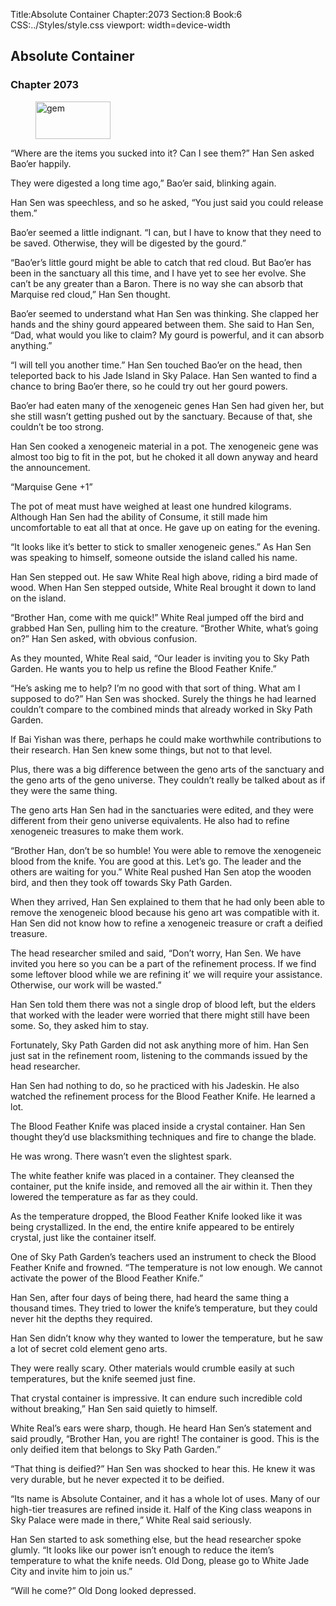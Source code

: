 Title:Absolute Container 
Chapter:2073 
Section:8 
Book:6 
CSS:../Styles/style.css 
viewport: width=device-width
  
## Absolute Container
### Chapter 2073
  
<figure>
	<img src="../Images/gem.gif" alt="gem" id="gem" width="120" height="60" />
</figure>
  

  
“Where are the items you sucked into it? Can I see them?” Han Sen asked Bao’er happily.

They were digested a long time ago,” Bao’er said, blinking again.

Han Sen was speechless, and so he asked, “You just said you could release them.”

Bao’er seemed a little indignant. “I can, but I have to know that they need to be saved. Otherwise, they will be digested by the gourd.”

“Bao’er’s little gourd might be able to catch that red cloud. But Bao’er has been in the sanctuary all this time, and I have yet to see her evolve. She can’t be any greater than a Baron. There is no way she can absorb that Marquise red cloud,” Han Sen thought.

Bao’er seemed to understand what Han Sen was thinking. She clapped her hands and the shiny gourd appeared between them. She said to Han Sen, “Dad, what would you like to claim? My gourd is powerful, and it can absorb anything.”

“I will tell you another time.” Han Sen touched Bao’er on the head, then teleported back to his Jade Island in Sky Palace. Han Sen wanted to find a chance to bring Bao’er there, so he could try out her gourd powers.

Bao’er had eaten many of the xenogeneic genes Han Sen had given her, but she still wasn’t getting pushed out by the sanctuary. Because of that, she couldn’t be too strong.

Han Sen cooked a xenogeneic material in a pot. The xenogeneic gene was almost too big to fit in the pot, but he choked it all down anyway and heard the announcement.

“Marquise Gene +1”

The pot of meat must have weighed at least one hundred kilograms. Although Han Sen had the ability of Consume, it still made him uncomfortable to eat all that at once. He gave up on eating for the evening.

“It looks like it’s better to stick to smaller xenogeneic genes.” As Han Sen was speaking to himself, someone outside the island called his name.

Han Sen stepped out. He saw White Real high above, riding a bird made of wood. When Han Sen stepped outside, White Real brought it down to land on the island.

“Brother Han, come with me quick!” White Real jumped off the bird and grabbed Han Sen, pulling him to the creature. “Brother White, what’s going on?” Han Sen asked, with obvious confusion.

As they mounted, White Real said, “Our leader is inviting you to Sky Path Garden. He wants you to help us refine the Blood Feather Knife.”

“He’s asking me to help? I’m no good with that sort of thing. What am I supposed to do?” Han Sen was shocked. Surely the things he had learned couldn’t compare to the combined minds that already worked in Sky Path Garden.

If Bai Yishan was there, perhaps he could make worthwhile contributions to their research. Han Sen knew some things, but not to that level.

Plus, there was a big difference between the geno arts of the sanctuary and the geno arts of the geno universe. They couldn’t really be talked about as if they were the same thing.

The geno arts Han Sen had in the sanctuaries were edited, and they were different from their geno universe equivalents. He also had to refine xenogeneic treasures to make them work.

“Brother Han, don’t be so humble! You were able to remove the xenogeneic blood from the knife. You are good at this. Let’s go. The leader and the others are waiting for you.” White Real pushed Han Sen atop the wooden bird, and then they took off towards Sky Path Garden.

When they arrived, Han Sen explained to them that he had only been able to remove the xenogeneic blood because his geno art was compatible with it. Han Sen did not know how to refine a xenogeneic treasure or craft a deified treasure.

The head researcher smiled and said, “Don’t worry, Han Sen. We have invited you here so you can be a part of the refinement process. If we find some leftover blood while we are refining it’ we will require your assistance. Otherwise, our work will be wasted.”

Han Sen told them there was not a single drop of blood left, but the elders that worked with the leader were worried that there might still have been some. So, they asked him to stay.

Fortunately, Sky Path Garden did not ask anything more of him. Han Sen just sat in the refinement room, listening to the commands issued by the head researcher.

Han Sen had nothing to do, so he practiced with his Jadeskin. He also watched the refinement process for the Blood Feather Knife. He learned a lot.

The Blood Feather Knife was placed inside a crystal container. Han Sen thought they’d use blacksmithing techniques and fire to change the blade.

He was wrong. There wasn’t even the slightest spark.

The white feather knife was placed in a container. They cleansed the container, put the knife inside, and removed all the air within it. Then they lowered the temperature as far as they could.

As the temperature dropped, the Blood Feather Knife looked like it was being crystallized. In the end, the entire knife appeared to be entirely crystal, just like the container itself.

One of Sky Path Garden’s teachers used an instrument to check the Blood Feather Knife and frowned. “The temperature is not low enough. We cannot activate the power of the Blood Feather Knife.”

Han Sen, after four days of being there, had heard the same thing a thousand times. They tried to lower the knife’s temperature, but they could never hit the depths they required.

Han Sen didn’t know why they wanted to lower the temperature, but he saw a lot of secret cold element geno arts.

They were really scary. Other materials would crumble easily at such temperatures, but the knife seemed just fine.

That crystal container is impressive. It can endure such incredible cold without breaking,” Han Sen said quietly to himself.

White Real’s ears were sharp, though. He heard Han Sen’s statement and said proudly, “Brother Han, you are right! The container is good. This is the only deified item that belongs to Sky Path Garden.”

“That thing is deified?” Han Sen was shocked to hear this. He knew it was very durable, but he never expected it to be deified.

“Its name is Absolute Container, and it has a whole lot of uses. Many of our high-tier treasures are refined inside it. Half of the King class weapons in Sky Palace were made in there,” White Real said seriously.

Han Sen started to ask something else, but the head researcher spoke glumly. “It looks like our power isn’t enough to reduce the item’s temperature to what the knife needs. Old Dong, please go to White Jade City and invite him to join us.”

“Will he come?” Old Dong looked depressed.